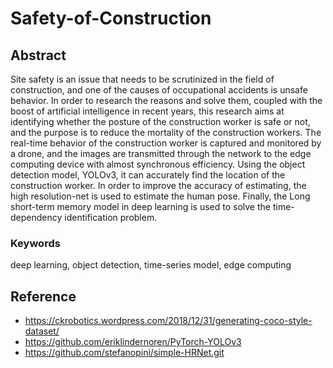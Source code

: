 # Safety-of-Construction

## Abstract

Site safety is an issue that needs to be scrutinized  in the field of construction, and one of the causes of  occupational accidents is unsafe behavior. In order to  research the reasons and solve them, coupled with the  boost of artificial intelligence in recent years, this  research aims at identifying whether the posture of the  construction worker is safe or not, and the purpose is to  reduce the mortality of the construction workers. The  real-time behavior of the construction worker is  captured and monitored by a drone, and the images are  transmitted through the network to the edge computing  device with almost synchronous efficiency. Using the  object detection model, YOLOv3, it can accurately find  the location of the construction worker. In order to  improve the accuracy of estimating, the high resolution-net is used to estimate the human pose.  Finally, the Long short-term memory model in deep  learning is used to solve the time-dependency  identification problem. 

### Keywords
deep learning, object detection, time-series  model, edge computing


## Reference
- https://ckrobotics.wordpress.com/2018/12/31/generating-coco-style-dataset/
- https://github.com/eriklindernoren/PyTorch-YOLOv3
- https://github.com/stefanopini/simple-HRNet.git
